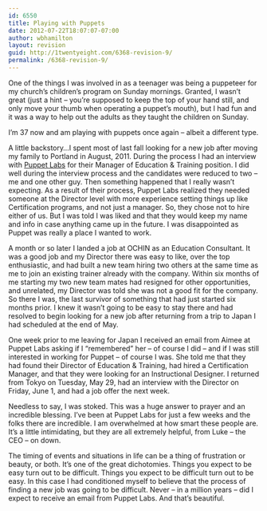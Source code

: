 ```yaml
---
id: 6550
title: Playing with Puppets
date: 2012-07-22T18:07:07-07:00
author: wbhamilton
layout: revision
guid: http://1twentyeight.com/6368-revision-9/
permalink: /6368-revision-9/
---
```

One of the things I was involved in as a teenager was being a puppeteer for my church&#8217;s children&#8217;s program on Sunday mornings. Granted, I wasn&#8217;t great (just a hint – you&#8217;re supposed to keep the top of your hand still, and only move your thumb when operating a puppet&#8217;s mouth), but I had fun and it was a way to help out the adults as they taught the children on Sunday.

I&#8217;m 37 now and am playing with puppets once again – albeit a different type.

A little backstory&#8230;I spent most of last fall looking for a new job after moving my family to Portland in August, 2011. During the process I had an interview with <a title="Puppet Labs" href="http://www.puppetlabs.com" target="_blank">Puppet Labs</a> for their Manager of Education & Training position. I did well during the interview process and the candidates were reduced to two – me and one other guy. Then something happened that I really wasn&#8217;t expecting. As a result of their process, Puppet Labs realized they needed someone at the Director level with more experience setting things up like Certification programs, and not just a manager. So, they chose not to hire either of us. But I was told I was liked and that they would keep my name and info in case anything came up in the future. I was disappointed as Puppet was really a place I wanted to work.

A month or so later I landed a job at OCHIN as an Education Consultant. It was a good job and my Director there was easy to like, over the top enthusiastic, and had built a new team hiring two others at the same time as me to join an existing trainer already with the company. Within six months of me starting my two new team mates had resigned for other opportunities, and unrelated, my Director was told she was not a good fit for the company. So there I was, the last survivor of something that had just started six months prior. I knew it wasn&#8217;t going to be easy to stay there and had resolved to begin looking for a new job after returning from a trip to Japan I had scheduled at the end of May.

One week prior to me leaving for Japan I received an email from Aimee at Puppet Labs asking if I &#8220;remembered&#8221; her – of course I did – and if I was still interested in working for Puppet – of course I was. She told me that they had found their Director of Education & Training, had hired a Certification Manager, and that they were looking for an Instructional Designer. I returned from Tokyo on Tuesday, May 29, had an interview with the Director on Friday, June 1, and had a job offer the next week.

Needless to say, I was stoked. This was a huge answer to prayer and an incredible blessing. I&#8217;ve been at Puppet Labs for just a few weeks and the folks there are incredible. I am overwhelmed at how smart these people are. It&#8217;s a little intimidating, but they are all extremely helpful, from Luke – the CEO – on down.

The timing of events and situations in life can be a thing of frustration or beauty, or both. It&#8217;s one of the great dichotomies. Things you expect to be easy turn out to be difficult. Things you expect to be difficult turn out to be easy. In this case I had conditioned myself to believe that the process of finding a new job was going to be difficult. Never – in a million years – did I expect to receive an email from Puppet Labs. And that&#8217;s beautiful.